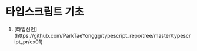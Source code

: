 # 타입스크립트 기초
<ol>
  <li>
  [타입선언](https://github.com/ParkTaeYonggg/typescript_repo/tree/master/typescript_pr/ex01)
  </li>
</ol>
